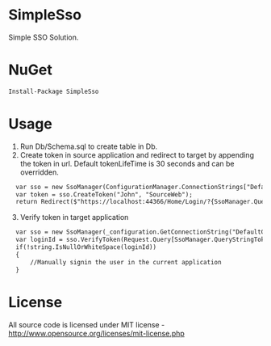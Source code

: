 # SimpleSso
Simple SSO Solution.
# NuGet
```xml
Install-Package SimpleSso
```
# Usage
1. Run Db/Schema.sql to create table in Db.
2. Create token in source application and redirect to target by appending the token in url. Default tokenLifeTime is 30 seconds and can be overridden.
```xml
  var sso = new SsoManager(ConfigurationManager.ConnectionStrings["DefaultConnection"].ConnectionString);
  var token = sso.CreateToken("John", "SourceWeb");
  return Redirect($"https://localhost:44366/Home/Login/?{SsoManager.QueryStringToken}={token}");
```
3. Verify token in target application
```xml
  var sso = new SsoManager(_configuration.GetConnectionString("DefaultConnection"));
  var loginId = sso.VerifyToken(Request.Query[SsoManager.QueryStringToken]);
  if(!string.IsNullOrWhiteSpace(loginId))
  {
      //Manually signin the user in the current application
  }
```
# License
All source code is licensed under MIT license - http://www.opensource.org/licenses/mit-license.php
